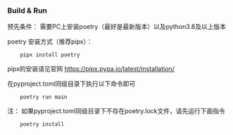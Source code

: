 ### Build & Run
预先条件：
需要PC上安装poetry（最好是最新版本）以及python3.8及以上版本

poetry 安装方式（推荐pipx）：
```shell
    pipx install poetry
```

pipx的安装请见官网 https://pipx.pypa.io/latest/installation/

在pyproject.toml同级目录下执行以下命令即可
```shell
    poetry run main
```

注：
如果pyproject.toml同级目录下不存在poetry.lock文件，请先运行下面指令
```shell
    poetry install
```